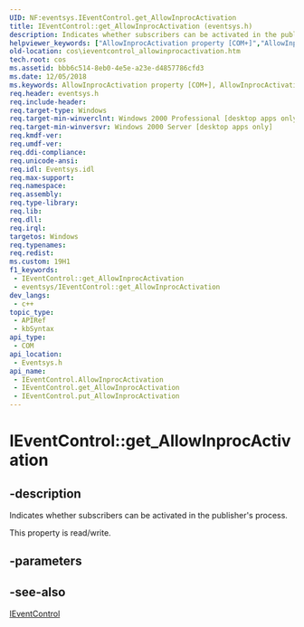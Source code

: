 ```yaml
---
UID: NF:eventsys.IEventControl.get_AllowInprocActivation
title: IEventControl::get_AllowInprocActivation (eventsys.h)
description: Indicates whether subscribers can be activated in the publisher's process.
helpviewer_keywords: ["AllowInprocActivation property [COM+]","AllowInprocActivation property [COM+]","IEventControl interface","IEventControl interface [COM+]","AllowInprocActivation property","IEventControl.AllowInprocActivation","IEventControl.get_AllowInprocActivation","IEventControl::AllowInprocActivation","IEventControl::get_AllowInprocActivation","IEventControl::put_AllowInprocActivation","_cos_IEventControl_Properties","cos.ieventcontrol_allowinprocactivation","eventsys/IEventControl::AllowInprocActivation","eventsys/IEventControl::get_AllowInprocActivation","eventsys/IEventControl::put_AllowInprocActivation","get_AllowInprocActivation"]
old-location: cos\ieventcontrol_allowinprocactivation.htm
tech.root: cos
ms.assetid: bbb6c514-8eb0-4e5e-a23e-d4857786cfd3
ms.date: 12/05/2018
ms.keywords: AllowInprocActivation property [COM+], AllowInprocActivation property [COM+],IEventControl interface, IEventControl interface [COM+],AllowInprocActivation property, IEventControl.AllowInprocActivation, IEventControl.get_AllowInprocActivation, IEventControl::AllowInprocActivation, IEventControl::get_AllowInprocActivation, IEventControl::put_AllowInprocActivation, _cos_IEventControl_Properties, cos.ieventcontrol_allowinprocactivation, eventsys/IEventControl::AllowInprocActivation, eventsys/IEventControl::get_AllowInprocActivation, eventsys/IEventControl::put_AllowInprocActivation, get_AllowInprocActivation
req.header: eventsys.h
req.include-header: 
req.target-type: Windows
req.target-min-winverclnt: Windows 2000 Professional [desktop apps only]
req.target-min-winversvr: Windows 2000 Server [desktop apps only]
req.kmdf-ver: 
req.umdf-ver: 
req.ddi-compliance: 
req.unicode-ansi: 
req.idl: Eventsys.idl
req.max-support: 
req.namespace: 
req.assembly: 
req.type-library: 
req.lib: 
req.dll: 
req.irql: 
targetos: Windows
req.typenames: 
req.redist: 
ms.custom: 19H1
f1_keywords:
 - IEventControl::get_AllowInprocActivation
 - eventsys/IEventControl::get_AllowInprocActivation
dev_langs:
 - c++
topic_type:
 - APIRef
 - kbSyntax
api_type:
 - COM
api_location:
 - Eventsys.h
api_name:
 - IEventControl.AllowInprocActivation
 - IEventControl.get_AllowInprocActivation
 - IEventControl.put_AllowInprocActivation
---
```


# IEventControl::get_AllowInprocActivation


## -description

Indicates whether subscribers can be activated in the publisher's process.

This property is read/write.

## -parameters

## -see-also

<a href="/windows/desktop/api/eventsys/nn-eventsys-ieventcontrol">IEventControl</a>